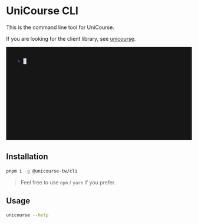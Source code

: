 # UniCourse CLI

This is the command line tool for UniCourse.

If you are looking for the client library, see [unicourse](https://www.npmjs.com/package/unicourse).

![demo](screenshots/demo.gif)

## Installation

```sh
pnpm i -g @unicourse-tw/cli
```

> Feel free to use `npm` / `yarn` if you prefer.

## Usage

```sh
unicourse --help
```
